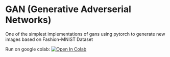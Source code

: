 # GAN (Generative Adverserial Networks)

One of the simplest implementations of gans using pytorch 
to generate new images  based on Fashion-MNIST Dataset

Run on google colab:     <a href="https://colab.research.google.com/github/elyas1376/GAN/blob/main/GAN.ipynb" target="_blank" rel="noreferrer noopener"><img src="https://camo.githubusercontent.com/84f0493939e0c4de4e6dbe113251b4bfb5353e57134ffd9fcab6b8714514d4d1/68747470733a2f2f636f6c61622e72657365617263682e676f6f676c652e636f6d2f6173736574732f636f6c61622d62616467652e737667" alt="Open In Colab" data-canonical-src="https://colab.research.google.com/assets/colab-badge.svg" style="max-width: 100%;"></a>